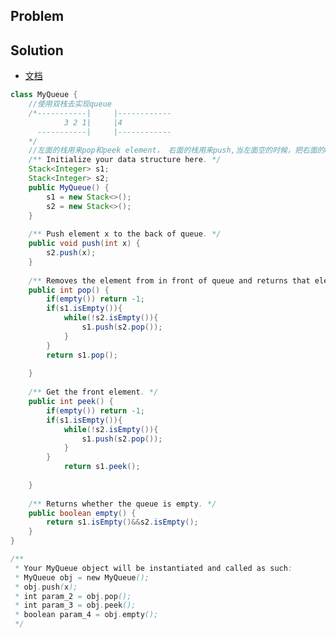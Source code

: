 ## Problem
## Solution
- [文档](https://github.com/labuladong/fucking-algorithm/blob/master/%E6%95%B0%E6%8D%AE%E7%BB%93%E6%9E%84%E7%B3%BB%E5%88%97/%E9%98%9F%E5%88%97%E5%AE%9E%E7%8E%B0%E6%A0%88%E6%A0%88%E5%AE%9E%E7%8E%B0%E9%98%9F%E5%88%97.md)
```java
class MyQueue {
    //使用双栈去实现queue
    /*-----------|     |------------
            3 2 1|     |4
      -----------|     |------------
    */       
    //左面的栈用来pop和peek element， 右面的栈用来push,当左面空的时候，把右面的ele push 到左面的栈
    /** Initialize your data structure here. */
    Stack<Integer> s1;
    Stack<Integer> s2;
    public MyQueue() {
        s1 = new Stack<>();
        s2 = new Stack<>();
    }
    
    /** Push element x to the back of queue. */
    public void push(int x) {
        s2.push(x);
    }
    
    /** Removes the element from in front of queue and returns that element. */
    public int pop() {
        if(empty()) return -1;
        if(s1.isEmpty()){
            while(!s2.isEmpty()){
                s1.push(s2.pop());
            }
        }
        return s1.pop();
        
    }
    
    /** Get the front element. */
    public int peek() {
        if(empty()) return -1;
        if(s1.isEmpty()){
            while(!s2.isEmpty()){
                s1.push(s2.pop());
            }
        }
            return s1.peek();
        
    }
    
    /** Returns whether the queue is empty. */
    public boolean empty() {
        return s1.isEmpty()&&s2.isEmpty();
    }
}

/**
 * Your MyQueue object will be instantiated and called as such:
 * MyQueue obj = new MyQueue();
 * obj.push(x);
 * int param_2 = obj.pop();
 * int param_3 = obj.peek();
 * boolean param_4 = obj.empty();
 */
```
